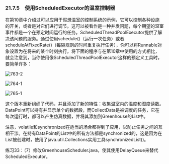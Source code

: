 ### 21.7.5　使用ScheduledExecutor的温室控制器

在第10章中介绍过可以应用于假想温室的控制系统的示例，它可以控制各种设施的开关，或者是对它们进行调节。这可以被看作是一种并发问题，每个期望的温室事件都是一个在预定时间运行的任务。ScheduledThreadPoolExecutor提供了解决该问题的服务。通过使用schedule()（运行一次任务）或者scheduleAtFixedRate()（每隔规则的时间重复执行任务），你可以将Runnable对象设置为在将来的某个时刻执行。将下面的程序与在第10章中使用的方式相比，就会注意到，当你使用像ScheduledThreadPoolExecutor这样的预定义工具时，要简单许多：

![763-2](../Images/image03759.jpeg)

![764-1](../Images/image03760.jpeg)

![765-1](../Images/image03761.jpeg)

这个版本重新组织了代码，并且添加了新的特性：收集温室内的温度和湿度读数。DataPoint可以持有并显示单个的数据段，而CollectData是被调度的任务，它在每次运行时，都可以产生仿真数据，并将其添加到Greenhouse的List<DataPoint>中。

注意，volatile和synchronized在适当的场合都得到了应用，以防止任务之间的互相干涉。在持有DataPoint的List中的所有方法都是synchronized的，这是因为在List被创建时，使用了java.util.Collections实用工具synchronizedList()。

练习33：（7）修改GreenhouseScheduler.java，使其使用DelayQueue来替代ScheduledExecutor。